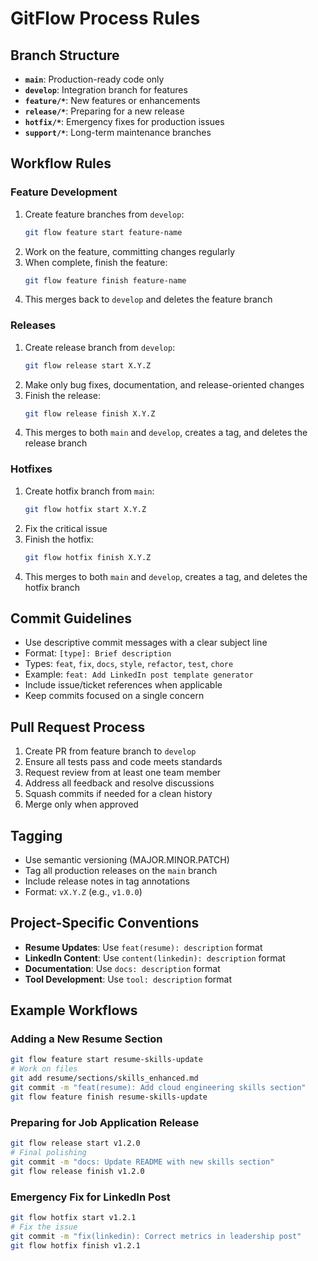 # GitFlow Process Rules

## Branch Structure

- **`main`**: Production-ready code only
- **`develop`**: Integration branch for features
- **`feature/*`**: New features or enhancements
- **`release/*`**: Preparing for a new release
- **`hotfix/*`**: Emergency fixes for production issues
- **`support/*`**: Long-term maintenance branches

## Workflow Rules

### Feature Development
1. Create feature branches from `develop`:
   ```bash
   git flow feature start feature-name
   ```
2. Work on the feature, committing changes regularly
3. When complete, finish the feature:
   ```bash
   git flow feature finish feature-name
   ```
4. This merges back to `develop` and deletes the feature branch

### Releases
1. Create release branch from `develop`:
   ```bash
   git flow release start X.Y.Z
   ```
2. Make only bug fixes, documentation, and release-oriented changes
3. Finish the release:
   ```bash
   git flow release finish X.Y.Z
   ```
4. This merges to both `main` and `develop`, creates a tag, and deletes the release branch

### Hotfixes
1. Create hotfix branch from `main`:
   ```bash
   git flow hotfix start X.Y.Z
   ```
2. Fix the critical issue
3. Finish the hotfix:
   ```bash
   git flow hotfix finish X.Y.Z
   ```
4. This merges to both `main` and `develop`, creates a tag, and deletes the hotfix branch

## Commit Guidelines

- Use descriptive commit messages with a clear subject line
- Format: `[type]: Brief description`
- Types: `feat`, `fix`, `docs`, `style`, `refactor`, `test`, `chore`
- Example: `feat: Add LinkedIn post template generator`
- Include issue/ticket references when applicable
- Keep commits focused on a single concern

## Pull Request Process

1. Create PR from feature branch to `develop`
2. Ensure all tests pass and code meets standards
3. Request review from at least one team member
4. Address all feedback and resolve discussions
5. Squash commits if needed for a clean history
6. Merge only when approved

## Tagging

- Use semantic versioning (MAJOR.MINOR.PATCH)
- Tag all production releases on the `main` branch
- Include release notes in tag annotations
- Format: `vX.Y.Z` (e.g., `v1.0.0`)

## Project-Specific Conventions

- **Resume Updates**: Use `feat(resume): description` format
- **LinkedIn Content**: Use `content(linkedin): description` format
- **Documentation**: Use `docs: description` format
- **Tool Development**: Use `tool: description` format

## Example Workflows

### Adding a New Resume Section
```bash
git flow feature start resume-skills-update
# Work on files
git add resume/sections/skills_enhanced.md
git commit -m "feat(resume): Add cloud engineering skills section"
git flow feature finish resume-skills-update
```

### Preparing for Job Application Release
```bash
git flow release start v1.2.0
# Final polishing
git commit -m "docs: Update README with new skills section"
git flow release finish v1.2.0
```

### Emergency Fix for LinkedIn Post
```bash
git flow hotfix start v1.2.1
# Fix the issue
git commit -m "fix(linkedin): Correct metrics in leadership post"
git flow hotfix finish v1.2.1
```